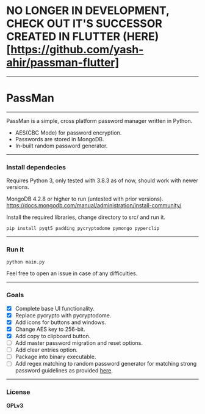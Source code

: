 # NO LONGER IN DEVELOPMENT, CHECK OUT IT'S SUCCESSOR CREATED IN FLUTTER (HERE) [https://github.com/yash-ahir/passman-flutter]
---
# PassMan
---
PassMan is a simple, cross platform password manager written in Python.

  - AES(CBC Mode) for password encryption.
  - Passwords are stored in MongoDB.
  - In-built random password generator.

---
### Install dependecies

Requires Python 3, only tested with 3.8.3 as of now, should work with newer versions.

MongoDB 4.2.8 or higher to run (untested with prior versions).
https://docs.mongodb.com/manual/administration/install-community/

Install the required libraries, change directory to src/ and run it.

```
pip install pyqt5 padding pycryptodome pymongo pyperclip
```

---
### Run it
```
python main.py
```
Feel free to open an issue in case of any difficulties.

---
### Goals
- [x] Complete base UI functionality.
- [x] Replace pycrypto with pycryptodome.
- [x] Add icons for buttons and windows.
- [x] Change AES key to 256-bit.
- [x] Add copy to clipboard button.
- [ ] Add master password migration and reset options.
- [ ] Add clear entries option.
- [ ] Package into binary executable.
- [ ] Add regex matching to random password generator for matching strong password guidelines as provided [here](https://csguide.cs.princeton.edu/accounts/passwords).

---
### License
**GPLv3**

